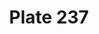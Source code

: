 ---
pid: '237'
an: '8'
title: Plate 237
rev_year: 
_date: '1800'
caption: Collet haut. Pantalon large.
translation: High collar. Large pants.
student: Barthélemy Glama
keywords: "[ Collet, Masculin ]"
permalink: /plates/237/
layout: plate-page
---